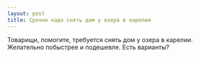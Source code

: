 ```yaml
---
layout: post 
title: Срочно надо снять дом у озера в карелии 
--- 
```

Товарищи, помогите, требуется снять дом у озера в карелии. Желательно побыстрее и подешевле. Есть варианты?
